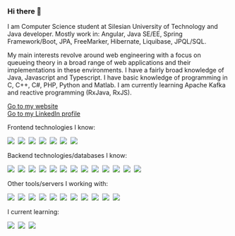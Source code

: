 <link rel="stylesheet" href="https://cdn.jsdelivr.net/gh/devicons/devicon@v2.15.1/devicon.min.css">

### Hi there 👋

I am Computer Science student at Silesian University of Technology and Java developer. Mostly work in: Angular, Java SE/EE, Spring Framework/Boot, JPA,
FreeMarker, Hibernate, Liquibase, JPQL/SQL.

My main interests revolve around web engineering with a focus on queueing theory in a broad range of web applications and their implementations in these 
environments. I have a fairly broad knowledge of Java, Javascript and Typescript. I have basic knowledge of programming in C, C++, C#, PHP, Python and Matlab. 
I am currently learning Apache Kafka and reactive programming (RxJava, RxJS).

[Go to my website](https://miloszgilga.pl)
<br>
[Go to my LinkedIn profile](https://www.linkedin.com/in/miłosz-gilga-477201219/)

Frontend technologies I know:

<img src="https://img.shields.io/badge/JavaScript-F7DF1E.svg?style=for-the-badge&logo=JavaScript&logoColor=black"/>&nbsp;
<img src="https://img.shields.io/badge/TypeScript-3178C6.svg?style=for-the-badge&logo=TypeScript&logoColor=white"/>&nbsp;
<img src="https://img.shields.io/badge/Bootstrap-7952B3.svg?style=for-the-badge&logo=Bootstrap&logoColor=white"/>&nbsp;
<img src="https://img.shields.io/badge/Angular-DD0031.svg?style=for-the-badge&logo=Angular&logoColor=white"/>&nbsp;
<img src="https://img.shields.io/badge/React-61DAFB.svg?style=for-the-badge&logo=React&logoColor=black"/>&nbsp;
<img src="https://img.shields.io/badge/Redux-764ABC.svg?style=for-the-badge&logo=Redux&logoColor=white"/>&nbsp;
<img src="https://img.shields.io/badge/Webpack-8DD6F9.svg?style=for-the-badge&logo=Webpack&logoColor=black"/>&nbsp;

Backend technologies/databases I know:

<img src="https://img.shields.io/badge/Spring-6DB33F.svg?style=for-the-badge&logo=Spring&logoColor=white"/>&nbsp;
<img src="https://img.shields.io/badge/Spring%20Boot-6DB33F.svg?style=for-the-badge&logo=Spring-Boot&logoColor=white"/>&nbsp;
<img src="https://img.shields.io/badge/Spring%20Security-6DB33F.svg?style=for-the-badge&logo=Spring-Security&logoColor=white"/>&nbsp;
<img src="https://img.shields.io/badge/Hibernate-59666C.svg?style=for-the-badge&logo=Hibernate&logoColor=white"/>&nbsp;
<img src="https://img.shields.io/badge/Apache%20Maven-C71A36.svg?style=for-the-badge&logo=Apache-Maven&logoColor=white"/>&nbsp;
<img src="https://img.shields.io/badge/Gradle-02303A.svg?style=for-the-badge&logo=Gradle&logoColor=white"/>&nbsp;
<img src="https://img.shields.io/badge/Node.js-339933.svg?style=for-the-badge&logo=nodedotjs&logoColor=white"/>&nbsp;
<img src="https://img.shields.io/badge/tsnode-3178C6.svg?style=for-the-badge&logo=ts-node&logoColor=white"/>&nbsp;
<img src="https://img.shields.io/badge/Express-000000.svg?style=for-the-badge&logo=Express&logoColor=white"/>&nbsp;
<img src="https://img.shields.io/badge/PHP-777BB4.svg?style=for-the-badge&logo=PHP&logoColor=white"/>&nbsp;
<img src="https://img.shields.io/badge/MongoDB-47A248.svg?style=for-the-badge&logo=MongoDB&logoColor=white"/>&nbsp;
<img src="https://img.shields.io/badge/MySQL-4479A1.svg?style=for-the-badge&logo=MySQL&logoColor=white"/>&nbsp;
<img src="https://img.shields.io/badge/PostgreSQL-4169E1.svg?style=for-the-badge&logo=PostgreSQL&logoColor=white"/>&nbsp;

Other tools/servers I working with:

<img src="https://img.shields.io/badge/Git-F05032.svg?style=for-the-badge&logo=Git&logoColor=white"/>&nbsp;
<img src="https://img.shields.io/badge/Ubuntu-E95420.svg?style=for-the-badge&logo=Ubuntu&logoColor=white"/>&nbsp;
<img src="https://img.shields.io/badge/Debian-A81D33.svg?style=for-the-badge&logo=Debian&logoColor=white"/>&nbsp;
<img src="https://img.shields.io/badge/Apache-D22128.svg?style=for-the-badge&logo=Apache&logoColor=white"/>&nbsp;
<img src="https://img.shields.io/badge/Apache%20Tomcat-F8DC75.svg?style=for-the-badge&logo=Apache-Tomcat&logoColor=black"/>&nbsp;
<img src="https://img.shields.io/badge/GNU%20Bash-4EAA25.svg?style=for-the-badge&logo=GNU-Bash&logoColor=white"/>&nbsp;
<img src="https://img.shields.io/badge/Jenkins-D24939.svg?style=for-the-badge&logo=Jenkins&logoColor=white"/>&nbsp;
<img src="https://img.shields.io/badge/Docker-2496ED.svg?style=for-the-badge&logo=Docker&logoColor=white"/>&nbsp;
<img src="https://img.shields.io/badge/Python-3776AB.svg?style=for-the-badge&logo=Python&logoColor=white"/>&nbsp;
<img src="https://img.shields.io/badge/IntelliJ%20IDEA-000000.svg?style=for-the-badge&logo=IntelliJ-IDEA&logoColor=white"/>&nbsp;
<img src="https://img.shields.io/badge/Insomnia-4000BF.svg?style=for-the-badge&logo=Insomnia&logoColor=white"/>&nbsp;

I current learning:

<img src="https://img.shields.io/badge/Tailwind%20CSS-06B6D4.svg?style=for-the-badge&logo=Tailwind-CSS&logoColor=white"/>&nbsp;
<img src="https://img.shields.io/badge/Next.js-000000.svg?style=for-the-badge&logo=nextdotjs&logoColor=white"/>&nbsp;
<img src="https://img.shields.io/badge/Apache%20Kafka-231F20.svg?style=for-the-badge&logo=Apache-Kafka&logoColor=white"/>&nbsp;
